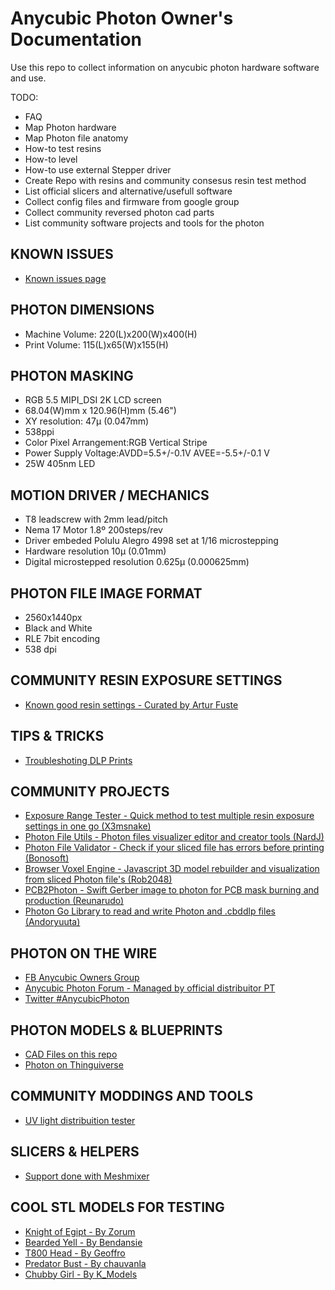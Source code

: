 # Anycubic Photon Owner's Documentation

Use this repo to collect information on anycubic photon hardware software and use.

TODO:

- FAQ
- Map Photon hardware
- Map Photon file anatomy
- How-to test resins
- How-to level
- How-to use external Stepper driver
- Create Repo with resins and community consesus resin test method
- List official slicers and alternative/usefull software
- Collect config files and firmware from google group
- Collect community reversed photon cad parts
- List community software projects and tools for the photon

## KNOWN ISSUES
- [Known issues page](known-issues/photon-known-issues.md)

## PHOTON DIMENSIONS
- Machine Volume: 220(L)x200(W)x400(H)
- Print Volume: 115(L)x65(W)x155(H)

## PHOTON MASKING 
- RGB 5.5 MIPI_DSI 2K LCD screen
- 68.04(W)mm x 120.96(H)mm (5.46")
- XY resolution: 47µ (0.047mm)
- 538ppi
- Color Pixel Arrangement:RGB Vertical Stripe
- Power Supply Voltage:AVDD=5.5+/-0.1V AVEE=-5.5+/-0.1 V
- 25W 405nm LED

## MOTION DRIVER / MECHANICS
- T8 leadscrew with 2mm lead/pitch
- Nema 17 Motor 1.8º 200steps/rev
- Driver embeded Polulu Alegro 4998 set at 1/16 microstepping
- Hardware resolution 10µ (0.01mm)
- Digital microstepped resolution 0.625µ (0.000625mm)

## PHOTON FILE IMAGE FORMAT
- 2560x1440px 
- Black and White 
- RLE 7bit encoding
- 538 dpi

## COMMUNITY RESIN EXPOSURE SETTINGS
- [Known good resin settings - Curated by Artur Fuste](https://docs.google.com/spreadsheets/d/1crvzMnt_8NJXAsABinoIhcOjE8l3h7s0L82Zlh1vkL8/edit#gid=0)

## TIPS & TRICKS
- [Troubleshoting DLP Prints](https://l3d.ie/2018/06/29/dlp-3d-printing-troubleshooting/)

## COMMUNITY PROJECTS
- [Exposure Range Tester - Quick method to test multiple resin exposure settings in one go (X3msnake)](https://github.com/altLab/photon-resin-calibration) 
- [Photon File Utils - Photon files visualizer editor and creator tools (NardJ)](https://github.com/NardJ/PhotonFileUtils)
- [Photon File Validator -  Check if your sliced file has errors before printing (Bonosoft)](https://github.com/Photonsters/PhotonFileViewer)
- [Browser Voxel Engine - Javascript 3D model rebuilder and visualization from sliced Photon file's (Rob2048)](https://github.com/Rob2048/PhotonTool)
- [PCB2Photon - Swift Gerber image to photon for PCB  mask burning and production (Reunarudo)](https://github.com/Reonarudo/pcb2photon)
- [Photon Go Library to read and write Photon and .cbddlp files (Andoryuuta)](https://github.com/Andoryuuta/photon)

## PHOTON ON THE WIRE
- [FB Anycubic Owners Group](https://www.facebook.com/groups/AnycubicPhoton/?ref=group_header)
- [Anycubic Photon Forum - Managed by official distribuitor PT](http://photonforum.statusavailable.pt/viewforum.php?f=23)
- [Twitter #AnycubicPhoton](https://twitter.com/hashtag/ANYCUBICPHOTON?src=hash)

## PHOTON MODELS & BLUEPRINTS
- [CAD Files on this repo](https://github.com/altLab/anycubic-photon-docs/tree/master/photon-blueprints)
- [Photon on Thinguiverse](https://www.thingiverse.com/search?q=Anycubic+Photon)

## COMMUNITY MODDINGS AND TOOLS
- [UV light distribuition tester](https://www.facebook.com/kzhkshj/posts/1782894801789685)

## SLICERS & HELPERS
- [Support done with Meshmixer](https://youtu.be/OXFKVmMwXCQ?t=2m10s)

## COOL STL MODELS FOR TESTING
- [Knight of Egipt - By Zorum](https://www.thingiverse.com/thing:1826018)
- [Bearded Yell - By Bendansie](https://www.thingiverse.com/thing:1376314)
- [T800 Head - By Geoffro](https://www.cgtrader.com/free-3d-print-models/art/sculptures/t-800-single-and-3-piece-high-detail-head)
- [Predator Bust - By chauvanla](https://www.turbosquid.com/3d-models/free-obj-model-predator-bust-sculpture/695753)
- [Chubby Girl - By K_Models](https://www.turbosquid.com/FullPreview/Index.cfm/ID/805220#)

